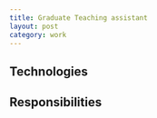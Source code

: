 ```yaml
---
title: Graduate Teaching assistant
layout: post
category: work
---
```


## Technologies

## Responsibilities
